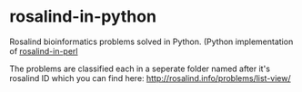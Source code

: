 # rosalind-in-python
Rosalind bioinformatics problems solved in Python. (Python implementation of [rosalind-in-perl](https://github.com/ElRakabawi/rosalind-in-perl)

The problems are classified each in a seperate folder named after it's rosalind ID which you can find here: http://rosalind.info/problems/list-view/
